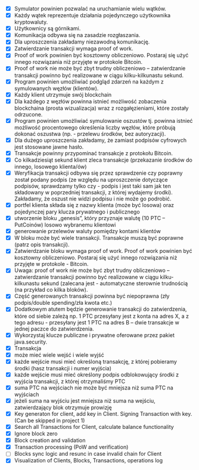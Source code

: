  - [X] Symulator powinien pozwalać na uruchamianie wielu wątków.
 - [X] Każdy wątek reprezentuje działania pojedynczego użytkownika kryptowaluty.
 - [X] Użytkownicy są górnikami.
 - [X] Komunikacja odbywa się na zasadzie rozgłaszania.
 - [X] Dla uproszczenia zakładamy niezawodną komunikację.
 - [X] Zatwierdzanie transakcji wymaga proof of work.
 - [X] Proof of work powinien być kosztowny obliczeniowo. Postaraj się użyć innego rozwiązania niż przyjęte w protokole Bitcoin.
 - [X] Proof of work nie może być zbyt trudny obliczeniowo – zatwierdzanie transakcji powinno być realizowane w ciągu kilku-kilkunastu sekund.
 - [X] Program powinien umożliwiać podgląd zdarzeń na każdym z symulowanych węzłów (klientów).
 - [X] Każdy klient utrzymuje swój blockchain
 - [X] Dla każdego z węzłów powinna istnieć możliwość zobaczenia blockchaina (prosta wizualizacja) wraz z rozgałęzieniami, które zostały odrzucone.
 - [X] Program powinien umożliwiać symulowanie oszustów tj. powinna istnieć możliwość procentowego określenia liczby węzłów, które próbują dokonać oszustwa (np.  - przelewu środków, bez autoryzacji).
 - [X] Dla dużego uproszczenia zakładamy, że zamiast podpisów cyfrowych jest stosowane jawne hasło.
 - [X] Transakcje powinny przypominać transakcje z protokołu Bitcoin.
 - [X] Co kilkadziesiąt sekund klient zleca transakcje (przekazanie środków do innego, losowego klienta/ów)
 - [X] Weryfikacja transakcji odbywa się przez sprawdzenie czy poprawny został podany podpis (ze względu na uproszczenie dotyczące podpisów, sprawdzamy tylko czy  - podpis i jest taki sam jak ten składowany w poprzedniej transakcji, z której wydajemy środki). Zakładamy, że oszust nie widzi podpisu i nie może go podrobić.
 - [X] portfel klienta składa się z nazwy klienta (może być losowa) oraz pojedynczej pary klucza prywatnego i publicznego
 - [X] utworzenie bloku „genesis”, który przyznaje walutę (10 PTC – PutCoinów) losowo wybranemu klientowi
 - [X] generowanie przelewów waluty pomiędzy kontami klientów
 - [X] W bloku może być wiele transakcji. Transakcje muszą być poprawne (patrz opis transakcji).
 - [X] Zatwierdzanie bloku wymaga proof of work. Proof of work powinien być kosztowny obliczeniowo. Postaraj się użyć innego rozwiązania niż przyjęte w protokole  - Bitcoin.
 - [X] Uwaga: proof of work nie może być zbyt trudny obliczeniowo – zatwierdzanie transakcji powinno być realizowane w ciągu kilku-kilkunastu sekund (zalecana jest  - automatyczne sterownie trudnością (na przykład co kilka bloków).
 - [X] Część generowanych transakcji powinna być niepoprawna (zły podpis/double spending/zła kwota etc.)
 - [X] Dodatkowym atutem będzie generowanie transakcji do zatwierdzenia, które od siebie zależą np. 1 PTC przesyłany jest z konta na adres X, a z tego adresu  - przesyłany jest 1 PTC na adres B – dwie transakcje w jednej paczce do zatwierdzenia.
 - [X] Wykorzystaj klucze publiczne i prywatne oferowane przez pakiet java.security.
 - [X] Transakcja
 - [X] może mieć wiele wejść i wiele wyjść
 - [X] każde wejście musi mieć określoną transakcję, z której pobieramy środki (hasz transakcji i numer wyjścia)
 - [X] każde wejście musi mieć określony podpis odblokowujący środki z wyjścia transakcji, z której otrzymaliśmy PTC
 - [X] suma PTC na wejściach nie może być mniejsza niż suma PTC na wyjściach
 - [X] jeżeli suma na wyjściu jest mniejsza niż suma na wejściu, zatwierdzający blok otrzymuje prowizję
 - [X] Key generaton for client, add key in Client. Signing Transaction with key. (Can be skipped in project 1)
 - [X] Search all Transactions for Client, calculate balance functionality
 - [X] Ignore block zero
 - [X] Block creation and validation
 - [X] Transaction processing (PoW and verification)
 - [ ] Blocks sync logic and resunc in case invalid chain for Client
 - [X] Visualization of Clients, Blocks, Transactions, operations log